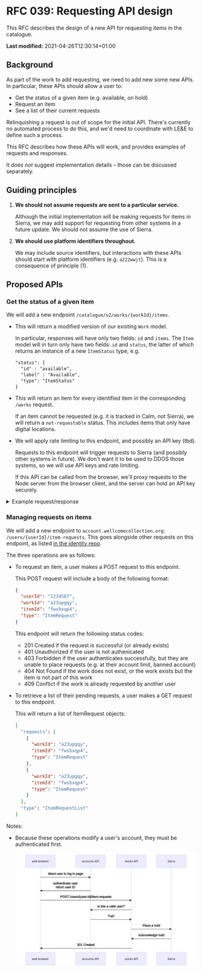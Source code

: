 # RFC 039: Requesting API design

This RFC describes the design of a new API for requesting items in the catalogue.

**Last modified:** 2021-04-26T12:30:14+01:00

## Background

As part of the work to add requesting, we need to add new some new APIs.
In particular, these APIs should allow a user to:

-   Get the status of a given item (e.g. available, on hold)
-   Request an item
-   See a list of their current requests

Relinquishing a request is out of scope for the initial API.
There's currently no automated process to do this, and we'd need to coordinate with LE&E to define such a process.

This RFC describes how these APIs will work, and provides examples of requests and responses.

It does *not* suggest implementation details – those can be discussed separately.



## Guiding principles

1.  **We should not assume requests are sent to a particular service.**

    Although the initial implementation will be making requests for items in Sierra, we may add support for requesting from other systems in a future update.
    We should not assume the use of Sierra.

2.  **We should use platform identifiers throughout.**

    We may include source identifiers, but interactions with these APIs should start with platform identifiers (e.g. `a222wwjt`).
    This is a consequence of principle (1).



## Proposed APIs

### Get the status of a given item

We will add a new endpoint `/catalogue/v2/works/{workId}/items`.

-   This will return a modified version of our existing `Work` model.

    In particular, responses will have only two fields: `id` and `items`.
    The `Item` model will in turn only have two fields: `id` and `status`, the latter of which returns an instance of a new `ItemStatus` type, e.g.

    ```
    "status": {
      "id" : "available",
      "label" : "Available",
      "type": "ItemStatus"
    }
    ```

-   This will return an item for every identified item in the corresponding `/works` request.

    If an item cannot be requested (e.g. it is tracked in Calm, not Sierra), we will return a `not-requestable` status.
    This includes items that only have digital locations.

-   We will apply rate limiting to this endpoint, and possibly an API key (tbd).

    Requests to this endpoint will trigger requests to Sierra (and possibly other systems in future).
    We don't want it to be used to DDOS those systems, so we will use API keys and rate limiting.

    If this API can be called from the browser, we'll proxy requests to the Node server from the browser client, and the server can hold an API key securely.

<details>
<summary>Example request/response</summary>

```http
GET /catalogue/v2/works/a23upgqy/items
{
  "id": "a23upgqy",
  "items": [
    {
      "id": "zv4gvvq8",
      "status": {
        "id" : "available",
        "label" : "Available",
        "type": "ItemStatus"
      },
      "type": "Item"
    },
    {
      "id": "fwsbxqp4",
      "status": {
        "id" : "not-requestable",
        "label" : "Not requestable",
        "type": "ItemStatus"
      },
      "type": "Item"
    }
  ],
  "type": "Work",
  "@context": "https://api.wellcomecollection.org/catalogue/v2/context.json"
}
```

</details>


### Managing requests on items

We will add a new endpoint to `account.wellcomecollection.org`: `/users/{userId}/item-requests`.
This goes alongside other requests on this endpoint, as listed [in the identity repo](https://github.com/wellcomecollection/identity/blob/0de73ee41a332eb24ee0b4e2d37bc95e0282255f/packages/apps/api-authorizer/src/index.ts#L164-L211).

The three operations are as follows:

-   To request an item, a user makes a POST request to this endpoint.

    This POST request will include a body of the following format:

    ```json
    {
      "userId": "1234567",
      "workId": "a23upgqy",
      "itemId": "fwsbxqp4",
      "type": "ItemRequest"
    }
    ```

    This endpoint will return the following status codes:

    -   201 Created if the request is successful (or already exists)
    -   401 Unauthorized if the user is not authenicated
    -   403 Forbidden if the user authenticates successfully, but they are unable to place requests (e.g. at their account limit, banned account)
    -   404 Not Found if the work does not exist, or the work exists but the item is not part of this work
    -   409 Conflict if the work is already requested by another user

-   To retrieve a list of their pending requests, a user makes a GET request to this endpoint.

    This will return a list of ItemRequest objects:

    ```json
    [
      "requests": [
        {
          "workId": "a23upgqy",
          "itemId": "fwsbxqp4",
          "type": "ItemRequest"
        },
        {
          "workId": "a23upgqy",
          "itemId": "fwsbxqp4",
          "type": "ItemRequest"
        }
      ],
      "type": "ItemRequestList"
    ]
    ```

Notes:

-   Because these operations modify a user's account, they must be authenticated first.

    ![](sequence.svg)
